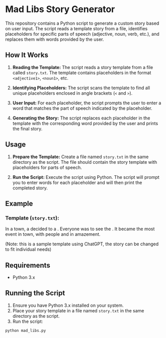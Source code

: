 # Mad Libs Story Generator

This repository contains a Python script to generate a custom story based on user input. The script reads a template story from a file, identifies placeholders for specific parts of speech (adjective, noun, verb, etc.), and replaces them with words provided by the user.

## How It Works

1. **Reading the Template:**
   The script reads a story template from a file called `story.txt`. The template contains placeholders in the format `<adjective1>`, `<noun1>`, etc.

2. **Identifying Placeholders:**
   The script scans the template to find all unique placeholders enclosed in angle brackets (`<` and `>`).

3. **User Input:**
   For each placeholder, the script prompts the user to enter a word that matches the part of speech indicated by the placeholder.

4. **Generating the Story:**
   The script replaces each placeholder in the template with the corresponding word provided by the user and prints the final story.

## Usage

1. **Prepare the Template:**
   Create a file named `story.txt` in the same directory as the script. The file should contain the story template with placeholders for parts of speech.

2. **Run the Script:**
   Execute the script using Python. The script will prompt you to enter words for each placeholder and will then print the completed story.

## Example

### Template (`story.txt`):

In a <adjective1> town, a <noun1> decided to <verb1> a <adjective2> <noun2>. Everyone was <adjective3> to see the <noun2> <verb2>. 
It became the most <adjective1> event in town, with people <verb3> and <verb2> in amazement.

(Note: this is a sample template using ChatGPT, the story can be changed to fit individual needs)

## Requirements

- Python 3.x

## Running the Script

1. Ensure you have Python 3.x installed on your system.
2. Place your story template in a file named `story.txt` in the same directory as the script.
3. Run the script:

```sh
python mad_libs.py
